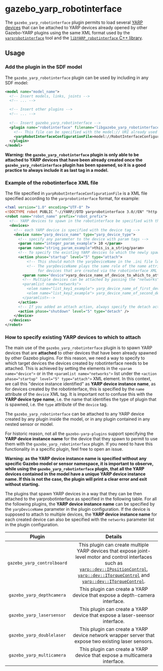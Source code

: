 gazebo_yarp_robotinterface
==========================

The `gazebo_yarp_robotinterface` plugin permits to load several [YARP devices](http://www.yarp.it/git-master/note_devices.html) that can be attached to YARP devices 
already opened by other Gazebo-YARP plugins using the same XML format used by the [`yarprobotinterface`](http://www.yarp.it/git-master/yarprobotinterface.html) tool and the [`libYARP_robotinterface` C++ library](https://github.com/robotology/yarp/tree/master/src/libYARP_robotinterface).

## Usage 

### Add the plugin in the SDF model
The `gazebo_yarp_robotinterface` plugin can be used by including in any SDF model:
~~~xml
<model name="model_name">
  <!-- Insert models, links, joints -->
  <!-- ... -->

  <!-- Insert other plugins -->
  <!-- ... -->
  
  <!-- Insert gazebo_yarp_robotinterface -->
  <plugin name="robotinterface" filename="libgazebo_yarp_robotinterface.so">
    <!-- This file can be specified with the model:// URI already used in Gazebo, see http://gazebosim.org/tutorials?tut=components&cat=get_started -->
    <yarpRobotInterfaceConfigurationFile>model://RobotInterfaceConfigurationFile.xml</yarpRobotInterfaceConfigurationFile>
  </plugin>
</model>
~~~

**Warning: the `gazebo_yarp_robotinterface` plugin is only able to be attached to YARP devices that have been already created once the `gazebo_yarp_robotinterface` plugin has been spawned, so it is a good practice to always include it as last tag in a model.**

### Example of the robotinterface XML file

The file specified in `yarpRobotInterfaceConfigurationFile` is a XML file specified according to the `yarprobotinterface` format, for example:
~~~xml
<?xml version="1.0" encoding="UTF-8" ?>
<!DOCTYPE robot PUBLIC "-//YARP//DTD yarprobotinterface 3.0//EN" "http://www.yarp.it/DTD/yarprobotinterfaceV3.0.dtd">
<robot name="robot_name" prefix="robot_prefix">
  <!-- YARP devices to spawn in the robotinterface be specified with the devices tag -->
  <devices>
    <!-- each YARP device is specified with the device tag -->
    <device name="yarp_device_name" type="yarp_device_type">
      <!-- specify any parameter to the device with param tags -->
      <param name="integer_param_example"> 10 </param>
      <param name="string_param_example">this_is_a_string/param>
      <!-- To specify the existing YARP devices to which the newly spawned device needs to attach -->
      <action phase="startup" level="5" type="attach">
          <!-- This should match the yarpDeviceName in the .ini file loaded in the Gazebo plugin. -->
          <!-- The yarpDeviceName plays the same role of the name attribute of the device XML element
               for devices that are created via the robotinterface XML format. -->
        <param name="device">yarp_device_name_of_device_to_which_to_attach</param>
        <!-- Multiple devices can be attached by passing the "networks" list parameter instead, i.e.
        <paramlist name="networks">
          <elem name="list_key1_example"> yarp_device_name_of_first_device_to_which_to_attach </elem>
          <elem name="list_key2_example"> yarp_device_name_of_second_device_to_which_to_attach </elem>
        </paramlist>-->
      </action>
      <!-- If you added an attach action, always specify the detach action during the shutdown phase -->
      <action phase="shutdown" level="5" type="detach" />
    </device>
  </devices>
</robot>
~~~


### How to specify existing YARP devices to which to attach

The main use of the `gazebo_yarp_robotinterface` plugin is to spawn YARP devices that are **attached** to other devices that have been already spawned by other Gazebo plugins. For this reason, we need a way to specify to which target devices the devices created by robotinterface needs to be attached.
This is achieved by setting the elements in the `<param name="device">` or in the `<paramlist name="networks">` list under the `<action phase="startup" level="5" type="attach">` XML element.
In this context, we call this "device instance identified" as **YARP device instance name**, as for devices created by the robotinterface, this is specified by the `name` attribute of the `device` XML tag. It is important not to confuse this with the **YARP device type name**, i.e. the name that identifies the type of plugin that is spawned, i.e. the `type` attribute of the `device` tag.

The `gazebo_yarp_robotinterface` can be attached to any YARP device created by any plugin inside the model, or in any plugin  contained in any nested sensor or model. 

For historic reason, not all the `gazebo-yarp-plugins` support specifying the **YARP device instance name** for the device that they spawn to permit to use them with the `gazebo_yarp_robotinterface` plugin. If you need to have this functionality in a specific plugin, feel free to open an issue. 

**Warning: as the YARP device instance name is specified without any specific Gazebo model or sensor namespace, it is important to observe, while using the `gazebo_yarp_robotinterface` plugin, that all the YARP devices contained in the model have a unique YARP device instance name. If this is not the case, the plugin will print a clear error and exit without starting.**

The plugins that spawn YARP devices in a way that they can be then attached to the yarprobotinterface as specified in the following table.
For all the following plugins, the **YARP device instance name** can be specified by the `yarpDeviceName` parameter in the plugin configuration.
If the device is supposed to attach to multiple devices, the **YARP device instance name** for each created device can also be specified with the `networks` parameter list in the plugin configuration.

| Plugin                     | Details                                              |
|:--------------------------:|:----------------------------------------------------:|
| `gazebo_yarp_controlboard` | This plugin can create multiple YARP devices that expose joint-level motor and control interfaces such as [`yarp::dev::IPositionControl`](https://www.yarp.it/git-master/classyarp_1_1dev_1_1IPositionControl.html), [`yarp::dev::ITorqueControl`](https://www.yarp.it/git-master/classyarp_1_1dev_1_1ITorqueControl.html) and [`yarp::dev::ITorqueControl`](https://www.yarp.it/git-master/classyarp_1_1dev_1_1IEncoders.html). |
| `gazebo_yarp_depthcamera`  | This plugin can create a YARP device that expose a depth-camera interface. |
| `gazebo_yarp_lasersensor`  | This plugin can create a YARP device that expose a laser-seensor interface. |
| `gazebo_yarp_doublelaser`  | This plugin can create a YARP device network wrapper server that expose two existing laser sensors. |
| `gazebo_yarp_multicamera`  | This plugin can create a YARP device that expose a multicamera interface. |
